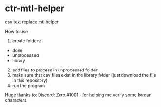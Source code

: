 # ctr-mtl-helper
csv text replace mtl helper

How to use
1. create folders:
- done
- unprocessed
- library
2. add files to process in unprocessed folder
3. make sure that csv files exist in the library folder (just download the file in this repository)
4. run the program


Huge thanks to:
Discord: Zero.#1001 - for helping me verify some korean characters
